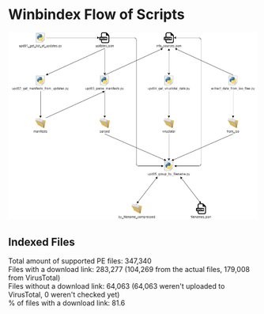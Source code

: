 # Winbindex Flow of Scripts

![winbindex-scripts-flow.png](winbindex-scripts-flow.png)

## Indexed Files

<!--FileStats-->
Total amount of supported PE files: 347,340  
Files with a download link: 283,277 (104,269 from the actual files, 179,008 from VirusTotal)  
Files without a download link: 64,063 (64,063 weren't uploaded to VirusTotal, 0 weren't checked yet)  
% of files with a download link: 81.6  
<!--/FileStats-->
